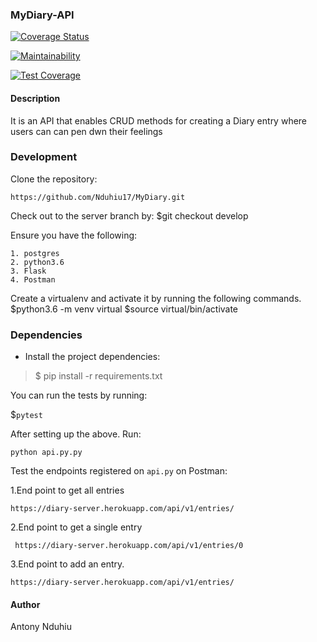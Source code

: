 ### MyDiary-API
[![Coverage Status](https://coveralls.io/repos/github/Nduhiu17/MyDiary/badge.svg?branch=master)](https://coveralls.io/github/Nduhiu17/MyDiary?branch=master)


[![Maintainability](https://api.codeclimate.com/v1/badges/a99a88d28ad37a79dbf6/maintainability)](https://codeclimate.com/github/codeclimate/codeclimate/maintainability)

[![Test Coverage](https://api.codeclimate.com/v1/badges/a99a88d28ad37a79dbf6/test_coverage)](https://codeclimate.com/github/codeclimate/codeclimate/test_coverage)


#### Description
It is an API that enables CRUD methods for creating a Diary entry where users can can pen dwn their feelings
### Development

Clone the repository: 

```https://github.com/Nduhiu17/MyDiary.git```

Check out to the server branch by:
$git checkout develop

Ensure you have the following:

```
1. postgres
2. python3.6
3. Flask
4. Postman
```

Create a virtualenv and activate it by running the following commands.
$python3.6 -m venv virtual
$source virtual/bin/activate

### Dependencies
- Install the project dependencies:
> $ pip install -r requirements.txt

You can run the tests by running:

$```pytest```

After setting up the above. Run:

```python api.py.py```

Test the endpoints registered on `api.py` on Postman:

1.End point to get all entries

  ```https://diary-server.herokuapp.com/api/v1/entries/```

2.End point to get a single entry
 
 ``` https://diary-server.herokuapp.com/api/v1/entries/0```

3.End point to add an entry.

  ```https://diary-server.herokuapp.com/api/v1/entries/```
#### Author

Antony Nduhiu

